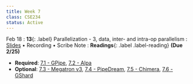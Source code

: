 ```yaml
---
title: Week 7
class: CSE234
status: Active
---
```


Feb 18
: **13**{: .label} Parallelization - 3, data, inter- and intra-op parallelism
  : [Slides](assets/slides/feb18.pdf) &#8226; Recording &#8226; Scribe Note
: **Readings**{: .label .label-reading} **(Due 2/25)**
  * **Required**: [7.1 - GPipe](https://arxiv.org/abs/1811.06965), [7.2 - Alpa](https://arxiv.org/abs/2201.12023)
  * **Optional**: [7.3 - Megatron v3](https://arxiv.org/pdf/2205.05198), [7.4 - PipeDream](https://arxiv.org/pdf/1806.03377), [7.5 - Chimera](https://arxiv.org/abs/2107.06925), [7.6 - GShard](https://arxiv.org/abs/2006.16668)
